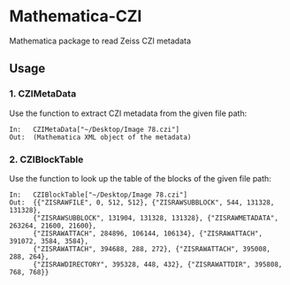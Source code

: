 # Mathematica-CZI
Mathematica package to read Zeiss CZI metadata

## Usage
### 1. CZIMetaData
Use the function to extract CZI metadata from the given file path:
```
In:   CZIMetaData["~/Desktop/Image 78.czi"] 
Out:  (Mathematica XML object of the metadata)
```
### 2. CZIBlockTable
Use the function to look up the table of the blocks of the given file path:
```
In:   CZIBlockTable["~/Desktop/Image 78.czi"]
Out:  {{"ZISRAWFILE", 0, 512, 512}, {"ZISRAWSUBBLOCK", 544, 131328, 131328},
      {"ZISRAWSUBBLOCK", 131904, 131328, 131328}, {"ZISRAWMETADATA", 263264, 21600, 21600},
      {"ZISRAWATTACH", 284896, 106144, 106134}, {"ZISRAWATTACH", 391072, 3584, 3584},
      {"ZISRAWATTACH", 394688, 288, 272}, {"ZISRAWATTACH", 395008, 288, 264},
      {"ZISRAWDIRECTORY", 395328, 448, 432}, {"ZISRAWATTDIR", 395808, 768, 768}}
```
